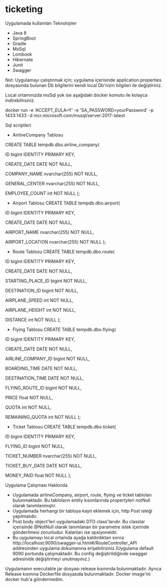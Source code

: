 # ticketing

Uygulamada kullanılan Teknolojıler
* Java 8
* SpringBoot
* Gradle
* MsSql
* Lombook
* Hibernate
* Junit
* Swagger

Not: Uygulamayı çalıştırmak için; uygulama içerisinde application.properties dosyasında bulunan Db bilgilerini kendi local Db'nizin bilgileri ile değiştiriniz. 

Local ortamınızda msSql yok ise aşağıdaki docker komutu ile kolayca indirebilirsiniz.


docker run -e 'ACCEPT_EULA=Y' -e 'SA_PASSWORD=yourPassword' -p 1433:1433 -d mcr.microsoft.com/mssql/server:2017-latest

 Sql scriptleri
 
 * AirlineCompany Tablosu
 
 CREATE TABLE tempdb.dbo.airline_company(
 
 ID bigint IDENTITY PRIMARY KEY,
 
 CREATE_DATE DATE NOT NULL,
 
 COMPANY_NAME nvarchar(255) NOT NULL,
 
 GENERAL_CENTER nvarchar(255) NOT NULL,
 
 EMPLOYEE_COUNT int NOT NULL
);

* Airport Tablosu
CREATE TABLE tempdb.dbo.airport(

 ID bigint IDENTITY PRIMARY KEY,
 
 CREATE_DATE DATE NOT NULL,
 
 AIRPORT_NAME nvarchar(255) NOT NULL,
 
 AIRPORT_LOCATION nvarchar(255) NOT NULL
);

* Route Tablosu
CREATE TABLE tempdb.dbo.route(

 ID bigint IDENTITY PRIMARY KEY,
 
 CREATE_DATE DATE NOT NULL,
 
 STARTING_PLACE_ID bigint NOT NULL,
 
 DESTINATION_ID bigint NOT NULL,
 
 AIRPLANE_SPEED int NOT NULL,
 
 AIRPLANE_HEIGHT int NOT NULL,
 
 DISTANCE int NOT NULL
);

* Flying Tablosu
CREATE TABLE tempdb.dbo.flying(

 ID bigint IDENTITY PRIMARY KEY,
 
 CREATE_DATE DATE NOT NULL,
 
 AIRLINE_COMPANY_ID bigint NOT NULL,
 
 BOARDING_TIME DATE NOT NULL,
 
 DESTINATION_TIME DATE NOT NULL,
 
 FLYING_ROUTE_ID bigint NOT NULL,
 
 PRICE float NOT NULL,
 
 QUOTA int NOT NULL,
 
 REMAINING_QUOTA int NOT NULL
);

* Ticket Tablosu
CREATE TABLE tempdb.dbo.ticket(

 ID bigint IDENTITY PRIMARY KEY,
 
 FLYING_ID bigint NOT NULL,
 
 TICKET_NUMBER nvarchar(255) NOT NULL,
 
 TICKET_BUY_DATE DATE NOT NULL,
 
 MONEY_PAID float NOT NULL
);


Uygulama Çalışması Hakkında
* Uygulamada airlineCompany, airport, route, flying ve ticket tabloları bulunmaktadır. Bu tabloların entity kısımlarında propertyleri notNull olarak tanımlanmıştır.
* Uygulamada herhangi bir tabloya kayıt eklemek için, http Post isteği yapılmalıdır.
* Post body object'leri uygulamadaki DTO class'larıdır. Bu classlar içerisinde @NotNull olarak tanımlanan bir parametre istek içerinde gönderilmesi zorunludur. Kalanları ise opsiyoneldir.
* Bu uygulamayı local ortamda ayağa kaldırdıktan sonra http://localhost:9090/swagger-ui.html#/RouteController_API addresinden uygulama dokumanına erişebilirsiniz.(Uygulama default 9090 portunda çalışmaktadır. Bu config değiştirildiğinde swagger adresinide değiştirmeyi unutmayınız.)

Uygulamanın executable jar dosyası release kısmında bulunmaktadır. Ayrıca Release kısmına Dockerfile dosyasıda bulunmaktadır.
Docker image'ini docker hub'a göndermedim.
